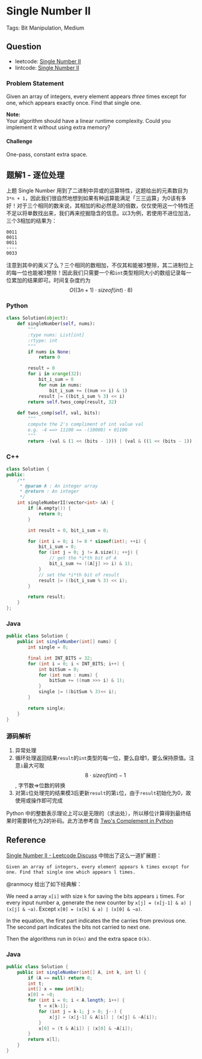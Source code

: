 # Single Number II

Tags: Bit Manipulation, Medium

## Question

- leetcode: [Single Number II](https://leetcode.com/problems/single-number-ii/)
- lintcode: [Single Number II](http://www.lintcode.com/en/problem/single-number-ii/)

### Problem Statement

Given an array of integers, every element appears _three_ times except for
one, which appears exactly once. Find that single one.

**Note:**  
Your algorithm should have a linear runtime complexity. Could you implement it
without using extra memory?

#### Challenge

One-pass, constant extra space.

## 题解1 - 逐位处理

上题 Single Number 用到了二进制中异或的运算特性，这题给出的元素数目为`3*n + 1`，因此我们很自然地想到如果有种运算能满足「三三运算」为0该有多好！对于三个相同的数来说，其相加的和必然是3的倍数，仅仅使用这一个特性还不足以将单数找出来，我们再来挖掘隐含的信息。以3为例，若使用不进位加法，三个3相加的结果为：

```
0011
0011
0011
----
0033
```
注意到其中的奥义了么？三个相同的数相加，不仅其和能被3整除，其二进制位上的每一位也能被3整除！因此我们只需要一个和`int`类型相同大小的数组记录每一位累加的结果即可。时间复杂度约为 $$O((3n+1)\cdot sizeof(int) \cdot 8)$$

### Python

```python
class Solution(object):
    def singleNumber(self, nums):
        """
        :type nums: List[int]
        :rtype: int
        """
        if nums is None:
            return 0

        result = 0
        for i in xrange(32):
            bit_i_sum = 0
            for num in nums:
                bit_i_sum += ((num >> i) & 1)
            result |= ((bit_i_sum % 3) << i)
        return self.twos_comp(result, 32)
    
    def twos_comp(self, val, bits):
        """
        compute the 2's compliment of int value val
        e.g. -4 ==> 11100 == -(10000) + 01100
        """
        return -(val & (1 << (bits - 1))) | (val & ((1 << (bits - 1)) - 1))
```

### C++

```c++
class Solution {
public:
	/**
	 * @param A : An integer array
	 * @return : An integer
	 */
    int singleNumberII(vector<int> &A) {
        if (A.empty()) {
            return 0;
        }

        int result = 0, bit_i_sum = 0;

        for (int i = 0; i != 8 * sizeof(int); ++i) {
            bit_i_sum = 0;
            for (int j = 0; j != A.size(); ++j) {
                // get the *i*th bit of A
                bit_i_sum += ((A[j] >> i) & 1);
            }
            // set the *i*th bit of result
            result |= ((bit_i_sum % 3) << i);
        }

        return result;
    }
};
```

### Java

```java
public class Solution {
    public int singleNumber(int[] nums) {
        int single = 0;

        final int INT_BITS = 32;
        for (int i = 0; i < INT_BITS; i++) {
            int bitSum = 0;
            for (int num : nums) {
                bitSum += ((num >>> i) & 1);
            }
            single |= ((bitSum % 3)<< i);
        }

        return single;
    }
}
```

### 源码解析

1. 异常处理
2. 循环处理返回结果`result`的`int`类型的每一位，要么自增1，要么保持原值。注意`i`最大可取 $$8 \cdot sizeof(int) - 1$$, 字节数=>位数的转换
3. 对第`i`位处理完的结果模3后更新`result`的第`i`位，由于`result`初始化为0，故使用或操作即可完成

Python 中的整数表示理论上可以是无限的（求出处），所以移位计算得到最终结果时需要转化为2的补码。此方法参考自 [Two's Complement in Python](http://stackoverflow.com/questions/1604464/twos-complement-in-python)

## Reference

[Single Number II - Leetcode Discuss](https://leetcode.com/discuss/857/constant-space-solution?show=2542) 中抛出了这么一道扩展题：

```
Given an array of integers, every element appears k times except for one. Find that single one which appears l times.
```

@ranmocy 给出了如下经典解：

We need a array `x[i]` with size `k` for saving the bits appears `i` times. For every input number a, generate the new counter by `x[j] = (x[j-1] & a) | (x[j] & ~a)`. Except `x[0] = (x[k] & a) | (x[0] & ~a)`.

In the equation, the first part indicates the the carries from previous one. The second part indicates the bits not carried to next one.

Then the algorithms run in `O(kn)` and the extra space `O(k)`.

### Java

```java
public class Solution {
    public int singleNumber(int[] A, int k, int l) {
        if (A == null) return 0;
        int t;
        int[] x = new int[k];
        x[0] = ~0;
        for (int i = 0; i < A.length; i++) {
            t = x[k-1];
            for (int j = k-1; j > 0; j--) {
                x[j] = (x[j-1] & A[i]) | (x[j] & ~A[i]);
            }
            x[0] = (t & A[i]) | (x[0] & ~A[i]);
        }
        return x[l];
    }
}
```
